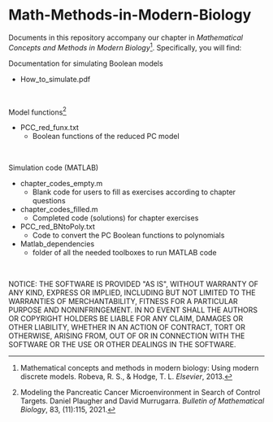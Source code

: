 # Math-Methods-in-Modern-Biology
Documents in this repository accompany our chapter in *Mathematical Concepts and Methods in Modern Biology*[^1]. Specifically, you will find:

Documentation for simulating Boolean models
- How_to_simulate.pdf

<br />

Model functions[^2]
- PCC_red_funx.txt
    - Boolean functions of the reduced PC model

<br />

Simulation code (MATLAB)
- chapter_codes_empty.m
    - Blank code for users to fill as exercises according to chapter questions
- chapter_codes_filled.m
    - Completed code (solutions) for chapter exercises
- PCC_red_BNtoPoly.txt
    - Code to convert the PC Boolean functions to polynomials
- Matlab_dependencies
    - folder of all the needed toolboxes to run MATLAB code


<br />

NOTICE: THE SOFTWARE IS PROVIDED "AS IS", WITHOUT WARRANTY OF ANY KIND, EXPRESS OR IMPLIED, INCLUDING BUT NOT LIMITED TO THE WARRANTIES OF MERCHANTABILITY, FITNESS FOR A PARTICULAR PURPOSE AND NONINFRINGEMENT. IN NO EVENT SHALL THE AUTHORS OR COPYRIGHT HOLDERS BE LIABLE FOR ANY CLAIM, DAMAGES OR OTHER LIABILITY, WHETHER IN AN ACTION OF CONTRACT, TORT OR OTHERWISE, ARISING FROM, OUT OF OR IN CONNECTION WITH THE SOFTWARE OR THE USE OR OTHER DEALINGS IN THE SOFTWARE.


[^1]: Mathematical concepts and methods in modern biology: Using modern discrete models. Robeva, R. S., & Hodge, T. L. *Elsevier*, 2013. 
[^2]: Modeling the Pancreatic Cancer Microenvironment in Search of Control Targets. Daniel Plaugher and David Murrugarra. *Bulletin of Mathematical Biology*, 83, (11):115, 2021.
